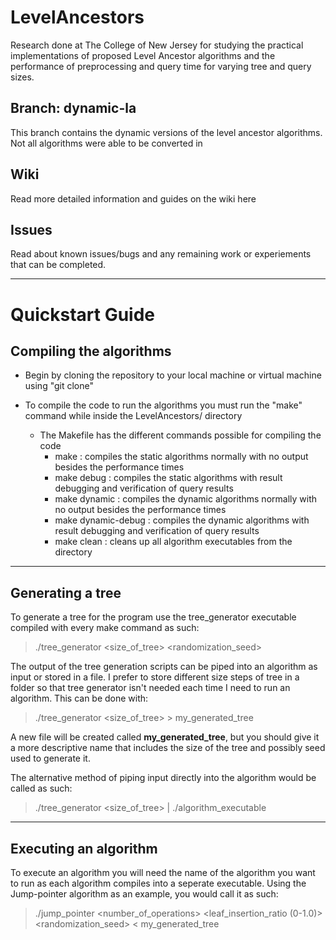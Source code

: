 # LevelAncestors
Research done at The College of New Jersey for studying the practical implementations of proposed Level Ancestor algorithms and the performance of preprocessing and query time for varying tree and query sizes.

## Branch: **dynamic-la**
This branch contains the dynamic versions of the level ancestor algorithms. Not all algorithms were able to be converted in 

## Wiki
Read more detailed information and guides on the wiki here

## Issues
Read about known issues/bugs and any remaining work or experiements that can be completed.

--- 
# Quickstart Guide

## Compiling the algorithms

- Begin by cloning the repository to your local machine or virtual machine using "git clone"

- To compile the code to run the algorithms you must run the "make" command while inside the LevelAncestors/ directory
    - The Makefile has the different commands possible for compiling the code
        - make : compiles the static algorithms normally with no output besides the performance times
        - make debug : compiles the static algorithms with result debugging and verification of query results
        - make dynamic : compiles the dynamic algorithms normally with no output besides the performance times
        - make dynamic-debug : compiles the dynamic algorithms with result debugging and verification of query results
        - make clean : cleans up all algorithm executables from the directory

--- 
## Generating a tree

To generate a tree for the program use the tree_generator executable compiled with every make command as such:
> ./tree_generator <size_of_tree> <randomization_seed>

The output of the tree generation scripts can be piped into an algorithm as input or stored in a file.
I prefer to store different size steps of tree in a folder so that tree generator isn't needed each time I need to run an algorithm.
This can be done with:
> ./tree_generator <size_of_tree> <seed> > my_generated_tree
  
A new file will be created called **my_generated_tree**, but you should give it a more descriptive name that includes the size of the tree and possibly seed used to generate it.

The alternative method of piping input directly into the algorithm would be called as such:
> ./tree_generator <size_of_tree> <seed> | ./algorithm_executable
  
--- 
## Executing an algorithm
To execute an algorithm you will need the name of the algorithm you want to run as each algorithm compiles into a seperate executable. Using the Jump-pointer algorithm as an example, you would call it as such:
  > ./jump_pointer <number_of_operations> <leaf_insertion_ratio (0-1.0)> <randomization_seed> < my_generated_tree
